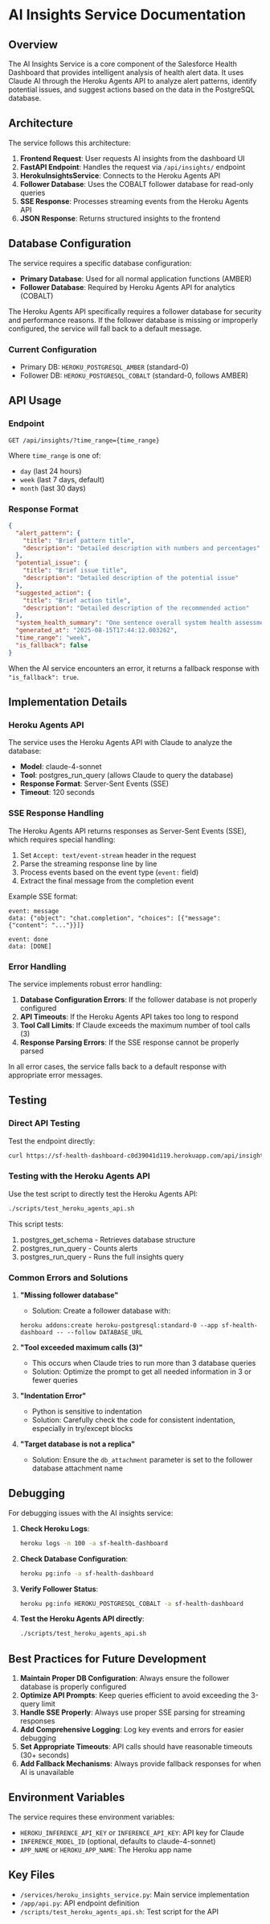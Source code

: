 # AI Insights Service Documentation

## Overview

The AI Insights Service is a core component of the Salesforce Health Dashboard that provides intelligent analysis of health alert data. It uses Claude AI through the Heroku Agents API to analyze alert patterns, identify potential issues, and suggest actions based on the data in the PostgreSQL database.

## Architecture

The service follows this architecture:

1. **Frontend Request**: User requests AI insights from the dashboard UI
2. **FastAPI Endpoint**: Handles the request via `/api/insights/` endpoint
3. **HerokuInsightsService**: Connects to the Heroku Agents API
4. **Follower Database**: Uses the COBALT follower database for read-only queries
5. **SSE Response**: Processes streaming events from the Heroku Agents API
6. **JSON Response**: Returns structured insights to the frontend

## Database Configuration

The service requires a specific database configuration:

- **Primary Database**: Used for all normal application functions (AMBER)
- **Follower Database**: Required by Heroku Agents API for analytics (COBALT)
  
The Heroku Agents API specifically requires a follower database for security and performance reasons. If the follower database is missing or improperly configured, the service will fall back to a default message.

### Current Configuration

- Primary DB: `HEROKU_POSTGRESQL_AMBER` (standard-0)
- Follower DB: `HEROKU_POSTGRESQL_COBALT` (standard-0, follows AMBER)

## API Usage

### Endpoint

```
GET /api/insights/?time_range={time_range}
```

Where `time_range` is one of:
- `day` (last 24 hours)
- `week` (last 7 days, default)
- `month` (last 30 days)

### Response Format

```json
{
  "alert_pattern": {
    "title": "Brief pattern title",
    "description": "Detailed description with numbers and percentages"
  },
  "potential_issue": {
    "title": "Brief issue title",
    "description": "Detailed description of the potential issue"
  },
  "suggested_action": {
    "title": "Brief action title",
    "description": "Detailed description of the recommended action"
  },
  "system_health_summary": "One sentence overall system health assessment",
  "generated_at": "2025-08-15T17:44:12.003262",
  "time_range": "week",
  "is_fallback": false
}
```

When the AI service encounters an error, it returns a fallback response with `"is_fallback": true`.

## Implementation Details

### Heroku Agents API

The service uses the Heroku Agents API with Claude to analyze the database:

- **Model**: claude-4-sonnet
- **Tool**: postgres_run_query (allows Claude to query the database)
- **Response Format**: Server-Sent Events (SSE)
- **Timeout**: 120 seconds

### SSE Response Handling

The Heroku Agents API returns responses as Server-Sent Events (SSE), which requires special handling:

1. Set `Accept: text/event-stream` header in the request
2. Parse the streaming response line by line
3. Process events based on the event type (`event:` field)
4. Extract the final message from the completion event

Example SSE format:
```
event: message
data: {"object": "chat.completion", "choices": [{"message": {"content": "..."}}]}

event: done
data: [DONE]
```

### Error Handling

The service implements robust error handling:

1. **Database Configuration Errors**: If the follower database is not properly configured
2. **API Timeouts**: If the Heroku Agents API takes too long to respond
3. **Tool Call Limits**: If Claude exceeds the maximum number of tool calls (3)
4. **Response Parsing Errors**: If the SSE response cannot be properly parsed

In all error cases, the service falls back to a default response with appropriate error messages.

## Testing

### Direct API Testing

Test the endpoint directly:

```bash
curl https://sf-health-dashboard-c0d39041d119.herokuapp.com/api/insights/
```

### Testing with the Heroku Agents API

Use the test script to directly test the Heroku Agents API:

```bash
./scripts/test_heroku_agents_api.sh
```

This script tests:
1. postgres_get_schema - Retrieves database structure
2. postgres_run_query - Counts alerts
3. postgres_run_query - Runs the full insights query

### Common Errors and Solutions

1. **"Missing follower database"**
   - Solution: Create a follower database with:
   ```
   heroku addons:create heroku-postgresql:standard-0 --app sf-health-dashboard -- --follow DATABASE_URL
   ```

2. **"Tool exceeded maximum calls (3)"**
   - This occurs when Claude tries to run more than 3 database queries
   - Solution: Optimize the prompt to get all needed information in 3 or fewer queries

3. **"Indentation Error"**
   - Python is sensitive to indentation
   - Solution: Carefully check the code for consistent indentation, especially in try/except blocks

4. **"Target database is not a replica"**
   - Solution: Ensure the `db_attachment` parameter is set to the follower database attachment name

## Debugging

For debugging issues with the AI insights service:

1. **Check Heroku Logs**:
   ```bash
   heroku logs -n 100 -a sf-health-dashboard
   ```

2. **Check Database Configuration**:
   ```bash
   heroku pg:info -a sf-health-dashboard
   ```

3. **Verify Follower Status**:
   ```bash
   heroku pg:info HEROKU_POSTGRESQL_COBALT -a sf-health-dashboard
   ```

4. **Test the Heroku Agents API directly**:
   ```bash
   ./scripts/test_heroku_agents_api.sh
   ```

## Best Practices for Future Development

1. **Maintain Proper DB Configuration**: Always ensure the follower database is properly configured
2. **Optimize API Prompts**: Keep queries efficient to avoid exceeding the 3-query limit
3. **Handle SSE Properly**: Always use proper SSE parsing for streaming responses
4. **Add Comprehensive Logging**: Log key events and errors for easier debugging
5. **Set Appropriate Timeouts**: API calls should have reasonable timeouts (30+ seconds)
6. **Add Fallback Mechanisms**: Always provide fallback responses for when AI is unavailable

## Environment Variables

The service requires these environment variables:

- `HEROKU_INFERENCE_API_KEY` or `INFERENCE_API_KEY`: API key for Claude
- `INFERENCE_MODEL_ID` (optional, defaults to claude-4-sonnet)
- `APP_NAME` or `HEROKU_APP_NAME`: The Heroku app name

## Key Files

- `/services/heroku_insights_service.py`: Main service implementation
- `/app/api.py`: API endpoint definition
- `/scripts/test_heroku_agents_api.sh`: Test script for the API